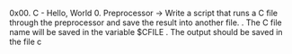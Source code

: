 0x00. C - Hello, World
0.  Preprocessor -> Write a script that runs a C file through the preprocessor and save the result into another file. 
      . The C file name will be saved in the variable $CFILE
      . The output should be saved in the file c

